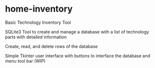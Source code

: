 # home-inventory
Basic Technology Inventory Tool

SQLite3 Tool to create and manage a database with a list of technology parts with detailed information

Create, read, and delete rows of the database

Simple Tkinter user interface with buttons to interface the database and menu tool bar (WIP)
